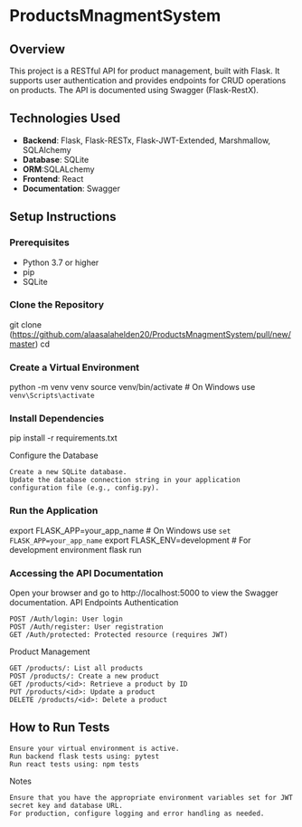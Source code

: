 # ProductsMnagmentSystem

## Overview
This project is a RESTful API for product management, built with Flask. It supports user authentication and provides endpoints for CRUD operations on products. The API is documented using Swagger (Flask-RestX).

## Technologies Used
- **Backend**: Flask, Flask-RESTx, Flask-JWT-Extended, Marshmallow, SQLAlchemy
- **Database**: SQLite
- **ORM**:SQLALchemy
- **Frontend**:  React
- **Documentation**: Swagger

## Setup Instructions

### Prerequisites
- Python 3.7 or higher
- pip
- SQLite

### Clone the Repository

git clone (https://github.com/alaasalahelden20/ProductsMnagmentSystem/pull/new/master)
cd <repository-directory>

### Create a Virtual Environment


python -m venv venv
source venv/bin/activate  # On Windows use `venv\Scripts\activate`

### Install Dependencies

pip install -r requirements.txt

Configure the Database

    Create a new SQLite database.
    Update the database connection string in your application configuration file (e.g., config.py).

### Run the Application

export FLASK_APP=your_app_name  # On Windows use `set FLASK_APP=your_app_name`
export FLASK_ENV=development      # For development environment
flask run

### Accessing the API Documentation

Open your browser and go to http://localhost:5000 to view the Swagger documentation.
API Endpoints
Authentication

    POST /Auth/login: User login
    POST /Auth/register: User registration
    GET /Auth/protected: Protected resource (requires JWT)

Product Management

    GET /products/: List all products
    POST /products/: Create a new product
    GET /products/<id>: Retrieve a product by ID
    PUT /products/<id>: Update a product
    DELETE /products/<id>: Delete a product

## How to Run Tests

    Ensure your virtual environment is active.
    Run backend flask tests using: pytest 
    Run react tests using: npm tests

Notes

    Ensure that you have the appropriate environment variables set for JWT secret key and database URL.
    For production, configure logging and error handling as needed.




